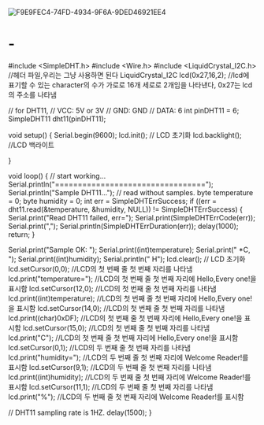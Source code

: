 ![F9E9FEC4-74FD-4934-9F6A-9DED46921EE4](https://user-images.githubusercontent.com/102523600/162728677-ef0c08f3-6638-4635-9e44-5880f9b45112.jpeg)
# -
#include <SimpleDHT.h>
#include <Wire.h> 
#include <LiquidCrystal_I2C.h>        //헤더 파일,우리는 그냥 사용하면 된다
LiquidCrystal_I2C lcd(0x27,16,2);     //lcd에 표기할 수 있는 character의 수가 가로로 16개 세로로 2개임을 나타낸다, 0x27는 lcd의 주소를 나타냄

// for DHT11, 
//      VCC: 5V or 3V
//      GND: GND
//      DATA: 6
int pinDHT11 = 6;
SimpleDHT11 dht11(pinDHT11);

void setup() {
  Serial.begin(9600);
  lcd.init();                         // LCD 초기화
     lcd.backlight();                //LCD 백라이트
 
}
  
void loop() {
  // start working...
     Serial.println("=================================");
  Serial.println("Sample DHT11...");
  // read without samples.
  byte temperature = 0;
  byte humidity = 0;
  int err = SimpleDHTErrSuccess;
  if ((err = dht11.read(&temperature, &humidity, NULL)) != SimpleDHTErrSuccess) {
    Serial.print("Read DHT11 failed, err="); Serial.print(SimpleDHTErrCode(err));
    Serial.print(","); Serial.println(SimpleDHTErrDuration(err)); delay(1000);
    return;
  }
  
  Serial.print("Sample OK: ");
  Serial.print((int)temperature); Serial.print(" *C, "); 
  Serial.print((int)humidity); Serial.println(" H");
  lcd.clear();                    // LCD 초기화
     lcd.setCursor(0,0);             //LCD의 첫 번째 줄 첫 번째 자리를 나타냄
     lcd.print("temperature="); //LCD의 첫 번째 줄 첫 번째 자리에 Hello,Every one!을 표시함
     lcd.setCursor(12,0);             //LCD의 첫 번째 줄 첫 번째 자리를 나타냄
     lcd.print((int)temperature); //LCD의 첫 번째 줄 첫 번째 자리에 Hello,Every one!을 표시함
      lcd.setCursor(14,0);             //LCD의 첫 번째 줄 첫 번째 자리를 나타냄
     lcd.print((char)0xDF); //LCD의 첫 번째 줄 첫 번째 자리에 Hello,Every one!을 표시함
     lcd.setCursor(15,0);             //LCD의 첫 번째 줄 첫 번째 자리를 나타냄
     lcd.print("C"); //LCD의 첫 번째 줄 첫 번째 자리에 Hello,Every one!을 표시함
     lcd.setCursor(0,1);            //LCD의 두 번째 줄 첫 번째 자리를 나타냄
     lcd.print("humidity=");  //LCD의 두 번째 줄 첫 번째 자리에 Welcome Reader!를 표시함
      lcd.setCursor(9,1);            //LCD의 두 번째 줄 첫 번째 자리를 나타냄
     lcd.print((int)humidity);  //LCD의 두 번째 줄 첫 번째 자리에 Welcome Reader!를 표시함
     lcd.setCursor(11,1);            //LCD의 두 번째 줄 첫 번째 자리를 나타냄
     lcd.print("%");  //LCD의 두 번째 줄 첫 번째 자리에 Welcome Reader!를 표시함
  
  // DHT11 sampling rate is 1HZ.
  delay(1500);
}
